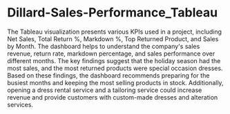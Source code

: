 # Dillard-Sales-Performance_Tableau

The Tableau visualization presents various KPIs used in a project, including Net Sales, Total Return %, Markdown %, Top Returned Product, and Sales by Month. The dashboard helps to understand the company's sales revenue, return rate, markdown percentage, and sales performance over different months. The key findings suggest that the holiday season had the most sales, and the most returned products were special occasion dresses. Based on these findings, the dashboard recommends preparing for the busiest months and keeping the most selling products in stock. Additionally, opening a dress rental service and a tailoring service could increase revenue and provide customers with custom-made dresses and alteration services.
